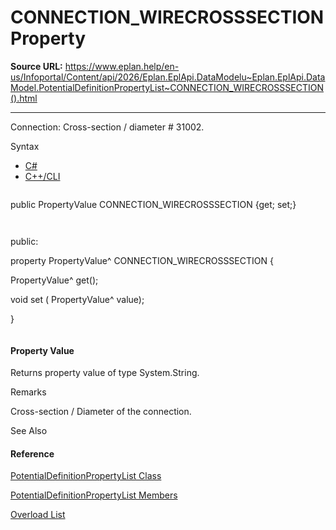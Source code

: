 # CONNECTION_WIRECROSSSECTION Property

**Source URL:** https://www.eplan.help/en-us/Infoportal/Content/api/2026/Eplan.EplApi.DataModelu~Eplan.EplApi.DataModel.PotentialDefinitionPropertyList~CONNECTION_WIRECROSSSECTION().html

---

Connection: Cross-section / diameter # 31002.

Syntax

- [C#](#i-syntax-CS)
- [C++/CLI](#i-syntax-CPP2005)

```
```
public PropertyValue CONNECTION_WIRECROSSSECTION {get; set;}
```
```

```
```
public:
property PropertyValue^ CONNECTION_WIRECROSSSECTION {
   PropertyValue^ get();
   void set (    PropertyValue^ value);
}
```
```

#### Property Value

Returns property value of type System.String.

Remarks

Cross-section / Diameter of the connection.



See Also

#### Reference

[PotentialDefinitionPropertyList Class](Eplan.EplApi.DataModelu~Eplan.EplApi.DataModel.PotentialDefinitionPropertyList.html)
  
[PotentialDefinitionPropertyList Members](Eplan.EplApi.DataModelu~Eplan.EplApi.DataModel.PotentialDefinitionPropertyList_members.html)
  
[Overload List](Eplan.EplApi.DataModelu~Eplan.EplApi.DataModel.PotentialDefinitionPropertyList~CONNECTION_WIRECROSSSECTION.html)